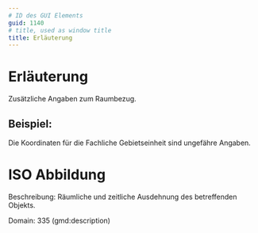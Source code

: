 ```yaml
---
# ID des GUI Elements
guid: 1140
# title, used as window title
title: Erläuterung
---
```


# Erläuterung

Zusätzliche Angaben zum Raumbezug.

## Beispiel:

Die Koordinaten für die Fachliche Gebietseinheit sind ungefähre Angaben.


# ISO Abbildung

Beschreibung: Räumliche und zeitliche Ausdehnung des betreffenden Objekts.

Domain: 335 (gmd:description)
